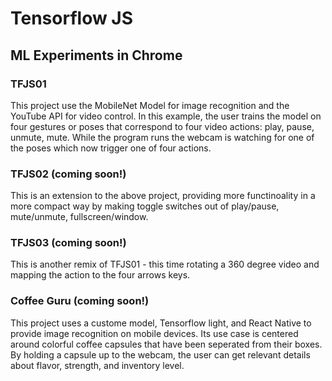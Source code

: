 # Tensorflow JS
## ML Experiments in Chrome

### TFJS01
This project use the MobileNet Model for image recognition and the YouTube API for video control. In this example, the user trains the model on four gestures or poses that correspond to four video actions: play, pause, unmute, mute. While the program runs the webcam is watching for one of the poses which now trigger one of four actions.

### TFJS02 (coming soon!)
This is an extension to the above project, providing more functinoality in a more compact way by making toggle switches out of play/pause, mute/unmute, fullscreen/window.

### TFJS03 (coming soon!)
This is another remix of TFJS01 - this time rotating a 360 degree video and mapping the action to the four arrows keys.

### Coffee Guru (coming soon!)
This project uses a custome model, Tensorflow light, and React Native to provide image recognition on mobile devices. Its use case is centered around colorful coffee capsules that have been seperated from their boxes. By holding a capsule up to the webcam, the user can get relevant details about flavor, strength, and inventory level.
